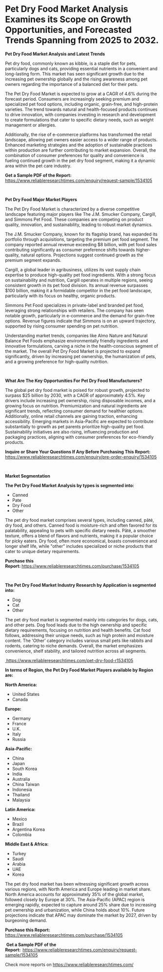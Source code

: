 <p><h1>Pet Dry Food Market Analysis Examines its Scope on Growth Opportunities, and Forecasted Trends Spanning from 2025 to 2032.</h1></p><p><strong>Pet Dry Food Market Analysis and Latest Trends</strong></p>
<p><p>Pet dry food, commonly known as kibble, is a staple diet for pets, particularly dogs and cats, providing essential nutrients in a convenient and long-lasting form. This market has seen significant growth due to the increasing pet ownership globally and the rising awareness among pet owners regarding the importance of a balanced diet for their pets. </p><p>The Pet Dry Food Market is expected to grow at a CAGR of 4.6% during the forecast period. Consumers are increasingly seeking premium and specialized pet food options, including organic, grain-free, and high-protein varieties. The trend towards natural and health-focused products continues to drive innovation, with companies investing in research and development to create formulations that cater to specific dietary needs, such as weight management or allergies.</p><p>Additionally, the rise of e-commerce platforms has transformed the retail landscape, allowing pet owners easier access to a wider range of products. Enhanced marketing strategies and the adoption of sustainable practices within production are further contributing to market expansion. Overall, the combination of consumer preferences for quality and convenience is fueling continued growth in the pet dry food segment, making it a dynamic area within the pet care industry.</p></p>
<p><strong>Get a Sample PDF of the Report:&nbsp;</strong> <a href="https://www.reliableresearchtimes.com/enquiry/request-sample/1534105?utm_campaign=2310&utm_medium=2&utm_source=Github&utm_content=ia&utm_term=14022025&utm_id=pet-dry-food">https://www.reliableresearchtimes.com/enquiry/request-sample/1534105</a></p>
<p>&nbsp;</p>
<p><strong>Pet Dry Food Major Market Players</strong></p>
<p><p>The Pet Dry Food Market is characterized by a diverse competitive landscape featuring major players like The J.M. Smucker Company, Cargill, and Simmons Pet Food. These companies are competing on product quality, innovation, and sustainability, leading to robust market dynamics.</p><p>The J.M. Smucker Company, known for its flagship brand, has expanded its portfolio through acquisitions, targeting the premium pet food segment. The company reported annual revenue exceeding $8 billion, with pet food sales contributing significantly as consumer preference shifts towards higher-quality, natural options. Projections suggest continued growth as the premium segment expands.</p><p>Cargill, a global leader in agribusiness, utilizes its vast supply chain expertise to produce high-quality pet food ingredients. With a strong focus on sustainability and nutrition, Cargill operates in multiple regions, seeing consistent growth in its pet food division. Its annual revenue surpasses $100 billion, making it a formidable competitor in the pet food landscape, particularly with its focus on healthy, organic products.</p><p>Simmons Pet Food specializes in private-label and branded pet food, leveraging strong relationships with retailers. The company has seen notable growth, particularly in e-commerce and the demand for grain-free options. Revenue figures indicate that Simmons is on an upward trajectory, supported by rising consumer spending on pet nutrition.</p><p>Understanding market trends, companies like Almo Nature and Natural Balance Pet Foods emphasize environmentally friendly ingredients and innovative formulations, carving a niche in the health-conscious segment of the market. The overall Pet Dry Food Market is projected to expand significantly, driven by increasing pet ownership, the humanization of pets, and a growing preference for high-quality nutrition.</p></p>
<p>&nbsp;</p>
<p><strong>What Are The Key Opportunities For Pet Dry Food Manufacturers?</strong></p>
<p><p>The global pet dry food market is poised for robust growth, projected to surpass $25 billion by 2030, with a CAGR of approximately 4.5%. Key drivers include increasing pet ownership, rising disposable incomes, and a growing focus on nutrition. Premiumization and natural ingredients are significant trends, reflecting consumer demand for healthier options. Additionally, online retail channels are gaining traction, enhancing accessibility. Emerging markets in Asia-Pacific are expected to contribute substantially to growth as pet parents prioritize high-quality pet food. Sustainability initiatives are also rising, influencing production and packaging practices, aligning with consumer preferences for eco-friendly products.</p></p>
<p><strong>Inquire or Share Your Questions If Any Before Purchasing This Report:</strong> <a href="https://www.reliableresearchtimes.com/enquiry/pre-order-enquiry/1534105?utm_campaign=2310&utm_medium=2&utm_source=Github&utm_content=ia&utm_term=14022025&utm_id=pet-dry-food">https://www.reliableresearchtimes.com/enquiry/pre-order-enquiry/1534105</a></p>
<p>&nbsp;</p>
<p><strong>Market Segmentation</strong></p>
<p><strong>The Pet Dry Food Market Analysis by types is segmented into:</strong></p>
<p><ul><li>Canned</li><li>Pate</li><li>Dry Food</li><li>Other</li></ul></p>
<p><p>The pet dry food market comprises several types, including canned, pâté, dry food, and others. Canned food is moisture-rich and often favored for its palatability, appealing to pets with specific dietary needs. Pâté, a smoother texture, offers a blend of flavors and nutrients, making it a popular choice for picky eaters. Dry food, often more economical, boasts convenience and longer shelf life, while "other" includes specialized or niche products that cater to unique dietary requirements.</p></p>
<p><strong>Purchase this Report:&nbsp;</strong><a href="https://www.reliableresearchtimes.com/purchase/1534105?utm_campaign=2310&utm_medium=2&utm_source=Github&utm_content=ia&utm_term=14022025&utm_id=pet-dry-food">https://www.reliableresearchtimes.com/purchase/1534105</a></p>
<p>&nbsp;</p>
<p><strong>The Pet Dry Food Market Industry Research by Application is segmented into:</strong></p>
<p><ul><li>Dog</li><li>Cat</li><li>Other</li></ul></p>
<p><p>The pet dry food market is segmented mainly into categories for dogs, cats, and other pets. Dog food leads due to the high ownership and specific dietary requirements, focusing on nutrition and health benefits. Cat food follows, addressing their unique needs, such as high protein and moisture content. The 'Other' category includes various small pets like rabbits and rodents, catering to niche demands. Overall, the market emphasizes convenience, shelf stability, and tailored nutrition across all segments.</p></p>
<p><a href="https://www.reliableresearchtimes.com/pet-dry-food-r1534105?utm_campaign=2310&utm_medium=2&utm_source=Github&utm_content=ia&utm_term=14022025&utm_id=pet-dry-food">&nbsp;https://www.reliableresearchtimes.com/pet-dry-food-r1534105</a></p>
<p><strong>In terms of Region, the Pet Dry Food Market Players available by Region are:</strong></p>
<p>
    <p> <strong> North America: </strong>
        <ul>
            <li>United States</li>
            <li>Canada</li>
        </ul>
        </p> 
    <p> <strong> Europe: </strong>
        <ul>
            <li>Germany</li>
            <li>France</li>
            <li>U.K.</li>
            <li>Italy</li>
            <li>Russia</li>
        </ul>
        </p> 
    <p> <strong> Asia-Pacific: </strong>
        <ul>
            <li>China</li>
            <li>Japan</li>
            <li>South Korea</li>
            <li>India</li>
            <li>Australia</li>
            <li>China Taiwan</li>
            <li>Indonesia</li>
            <li>Thailand</li>
            <li>Malaysia</li>
        </ul>
        </p> 
    <p> <strong> Latin America: </strong>
        <ul>
            <li>Mexico</li>
            <li>Brazil</li>
            <li>Argentina Korea</li>
            <li>Colombia</li>
        </ul>
        </p> 
    <p> <strong> Middle East & Africa: </strong>
        <ul>
            <li>Turkey</li>
            <li>Saudi</li>
            <li>Arabia</li>
            <li>UAE</li>
            <li>Korea</li>
        </ul>
    </p>
    </p>
<p><p>The pet dry food market has been witnessing significant growth across various regions, with North America and Europe leading in market share. North America accounts for approximately 35% of the global market, followed closely by Europe at 30%. The Asia-Pacific (APAC) region is emerging rapidly, expected to capture around 25% share due to increasing pet ownership and urbanization, while China holds about 10%. Future projections indicate that APAC may dominate the market by 2027, driven by burgeoning demand.</p></p>
<p><strong>Purchase this Report: </strong><a href="https://www.reliableresearchtimes.com/purchase/1534105?utm_campaign=2310&utm_medium=2&utm_source=Github&utm_content=ia&utm_term=14022025&utm_id=pet-dry-food">https://www.reliableresearchtimes.com/purchase/1534105</a></p>
<p>&nbsp;<strong>Get a Sample PDF of the Report:&nbsp;&nbsp;</strong><a href="https://www.reliableresearchtimes.com/enquiry/request-sample/1534105?utm_campaign=2310&utm_medium=2&utm_source=Github&utm_content=ia&utm_term=14022025&utm_id=pet-dry-food">https://www.reliableresearchtimes.com/enquiry/request-sample/1534105</a></p>
<p><strong></strong></p>
<p>Check more reports on <a href="https://www.reliableresearchtimes.com/?utm_campaign=2310&utm_medium=2&utm_source=Github&utm_content=ia&utm_term=14022025&utm_id=pet-dry-food">https://www.reliableresearchtimes.com/</a></p>